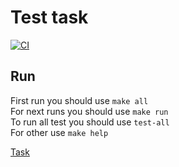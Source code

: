 # Test task     
[![CI](https://github.com/CatInBeard/tool-kit-tech-test-task/actions/workflows/CI.yaml/badge.svg)](https://github.com/CatInBeard/stream-telecom-test-task/actions/workflows/CI.yaml)

## Run
First run you should use `make all`  
For next runs you should use `make run`  
To run all test you should use `test-all`  
For other use `make help`  

[Task](PHP_Test_Task.pdf)
